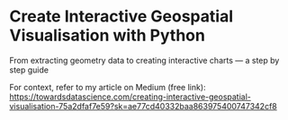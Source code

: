 # Create Interactive Geospatial Visualisation with Python
From extracting geometry data to creating interactive charts — a step by step guide

For context, refer to my article on Medium (free link):
https://towardsdatascience.com/creating-interactive-geospatial-visualisation-75a2dfaf7e59?sk=ae77cd40332baa863975400747342cf8
